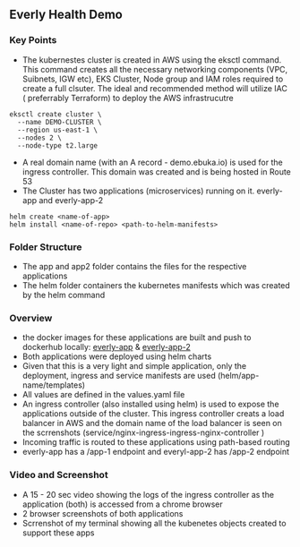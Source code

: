## Everly Health Demo

### Key Points
- The kubernestes cluster is created in AWS using the eksctl command. This command creates all the necessary networking components (VPC, Suibnets, IGW etc), EKS Cluster, Node group and IAM roles required to create a full clsuter. The ideal and recommended method will utilize IAC ( preferrably Terraform) to deploy the AWS infrastrucutre
```
eksctl create cluster \
  --name DEMO-CLUSTER \
  --region us-east-1 \
  --nodes 2 \
  --node-type t2.large
```
- A real domain name (with an A record - demo.ebuka.io) is used for the ingress controller. This domain was created and is being hosted in Route 53
- The Cluster has two applications (microservices) running on it. everly-app and everly-app-2
```
helm create <name-of-app>
helm install <name-of-repo> <path-to-helm-manifests>
```

### Folder Structure
- The app and app2 folder contains the files for the respective applications
- The helm folder containers the kubernetes manifests which was created by the helm command 

### Overview
- the docker images for these applications are built and push to dockerhub locally: [everly-app](https://hub.docker.com/r/eanene/everly-app/tags) & [everly-app-2](https://hub.docker.com/r/eanene/everly-app-2/tags)
- Both applications were deployed using helm charts
- Given that this is a very light and simple application, only the deployment, ingress and service manifests are used (helm/app-name/templates)
- All values are defined in the values.yaml file
- An ingress controller (also installed using helm) is used to expose the applications outside of the cluster. This ingress controller creats a load balancer in AWS and the domain name of the load balancer is seen on the scrrenshots (service/nginx-ingress-ingress-nginx-controller )
- Incoming traffic is routed to these applications using path-based routing
- everly-app has a /app-1 endpoint and everyl-app-2 has /app-2 endpoint


### Video and Screenshot
- A 15 - 20 sec video showing the logs of the ingress controller as the application (both) is accessed from a chrome browser
- 2 browser screenshots of both applications
- Scrrenshot of my terminal showing all the kubenetes objects created to support these apps



